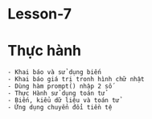 # Lesson-7
# Thực hành
    - Khai báo và sử dụng biến
    - Khai báo giá trị tronh hình chữ nhật
    - Dùng hàm prompt() nhập 2 số 
    - Thực Hành sử dụng toán tử
    - Biến, kiểu dữ liệu và toán tử
    - Ứng dụng chuyển đổi tiền tệ